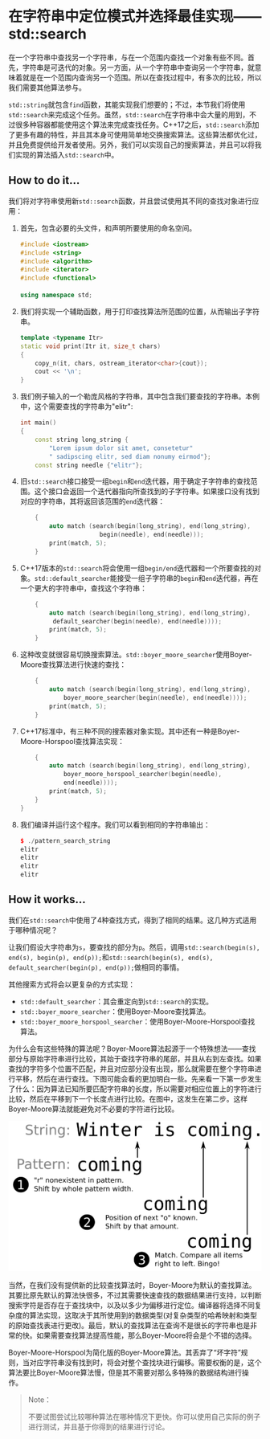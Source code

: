 # 在字符串中定位模式并选择最佳实现——std::search

在一个字符串中查找另一个字符串，与在一个范围内查找一个对象有些不同。首先，字符串是可迭代的对象。另一方面，从一个字符串中查询另一个字符串，就意味着就是在一个范围内查询另一个范围。所以在查找过程中，有多次的比较，所以我们需要其他算法参与。

`std::string`就包含`find`函数，其能实现我们想要的；不过，本节我们将使用`std::search`来完成这个任务。虽然，`std::search`在字符串中会大量的用到，不过很多种容器都能使用这个算法来完成查找任务。C++17之后，`std::search`添加了更多有趣的特性，并且其本身可使用简单地交换搜索算法。这些算法都优化过，并且免费提供给开发者使用。另外，我们可以实现自己的搜索算法，并且可以将我们实现的算法插入`std::search`中。

## How to do it...

我们将对字符串使用新`std::search`函数，并且尝试使用其不同的查找对象进行应用：

1. 首先，包含必要的头文件，和声明所要使用的命名空间。

   ```c++
   #include <iostream>
   #include <string>
   #include <algorithm>
   #include <iterator>
   #include <functional>

   using namespace std;
   ```

2. 我们将实现一个辅助函数，用于打印查找算法所范围的位置，从而输出子字符串。

   ```c++
   template <typename Itr>
   static void print(Itr it, size_t chars)
   {
       copy_n(it, chars, ostream_iterator<char>{cout});
       cout << '\n';
   }
   ```

3. 我们例子输入的一个勒庞风格的字符串，其中包含我们要查找的字符串。本例中，这个需要查找的字符串为"elitr":

   ```c++
   int main()
   {
       const string long_string {
           "Lorem ipsum dolor sit amet, consetetur"
           " sadipscing elitr, sed diam nonumy eirmod"};
       const string needle {"elitr"};
   ```

4. 旧`std::search`接口接受一组`begin`和`end`迭代器，用于确定子字符串的查找范围。这个接口会返回一个迭代器指向所查找到的子字符串。如果接口没有找到对应的字符串，其将返回该范围的`end`迭代器：

   ```c++
       {
           auto match (search(begin(long_string), end(long_string),
           				 begin(needle), end(needle)));
           print(match, 5);
       }
   ```

5. C++17版本的`std::search`将会使用一组`begin/end`迭代器和一个所要查找的对象。`std::default_searcher`能接受一组子字符串的`begin`和`end`迭代器，再在一个更大的字符串中，查找这个字符串：

   ```c++
       {
           auto match (search(begin(long_string), end(long_string),
           	default_searcher(begin(needle), end(needle))));
           print(match, 5);
       }
   ```

6. 这种改变就很容易切换搜索算法。`std::boyer_moore_searcher`使用Boyer-Moore查找算法进行快速的查找：

   ```c++
       {
           auto match (search(begin(long_string), end(long_string),
               boyer_moore_searcher(begin(needle), end(needle))));
           print(match, 5);
       }	
   ```

7. C++17标准中，有三种不同的搜索器对象实现。其中还有一种是Boyer-Moore-Horspool查找算法实现：

   ```c++
       {
           auto match (search(begin(long_string), end(long_string),
               boyer_moore_horspool_searcher(begin(needle),
               end(needle))));
           print(match, 5);
       }
   }
   ```

8. 我们编译并运行这个程序。我们可以看到相同的字符串输出：

   ```c++
   $ ./pattern_search_string
   elitr
   elitr
   elitr
   elitr
   ```

## How it works...

我们在`std::search`中使用了4种查找方式，得到了相同的结果。这几种方式适用于哪种情况呢？

让我们假设大字符串为`s`，要查找的部分为`p`。然后，调用`std::search(begin(s), end(s), begin(p), end(p));`和`std::search(begin(s), end(s), default_searcher(begin(p), end(p));`做相同的事情。

其他搜索方式将会以更复杂的方式实现：

- `std::default_searcher`：其会重定向到`std::search`的实现。
- `std::boyer_moore_searcher`：使用Boyer-Moore查找算法。
- `std::boyer_moore_horspool_searcher`：使用Boyer-Moore-Horspool查找算法。

为什么会有这些特殊的算法呢？Boyer-Moore算法起源于一个特殊想法——查找部分与原始字符串进行比较，其始于查找字符串的尾部，并且从右到左查找。如果查找的字符多个位置不匹配，并且对应部分没有出现，那么就需要在整个字符串进行平移，然后在进行查找。下图可能会看的更加明白一些。先来看一下第一步发生了什么：因为算法已知所要匹配字符串的长度，所以需要对相应位置上的字符进行比较，然后在平移到下一个长度点进行比较。在图中，这发生在第二步。这样Boyer-Moore算法就能避免对不必要的字符进行比较。

![](../../images/chapter5/5-7-1.png)

当然，在我们没有提供新的比较查找算法时，Boyer-Moore为默认的查找算法。其要比原先默认的算法快很多，不过其需要快速查找的数据结果进行支持，以判断搜索字符是否存在于查找块中，以及以多少为偏移进行定位。编译器将选择不同复杂度的算法实现，这取决于其所使用到的数据类型(对复杂类型的哈希映射和类型的原始查找表进行更改)。最后，默认的查找算法在查询不是很长的字符串也是非常的快。如果需要查找算法提高性能，那么Boyer-Moore将会是个不错的选择。

Boyer-Moore-Horspool为简化版的Boyer-Moore算法。其丢弃了“坏字符”规则，当对应字符串没有找到时，将会对整个查找块进行偏移。需要权衡的是，这个算法要比Boyer-Moore算法慢，但是其不需要对那么多特殊的数据结构进行操作。

> Note：
>
> 不要试图尝试比较哪种算法在哪种情况下更快。你可以使用自己实际的例子进行测试，并且基于你得到的结果进行讨论。

